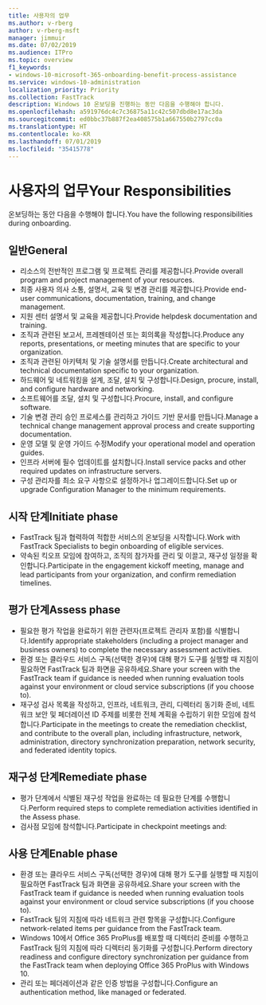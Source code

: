 ```yaml
---
title: 사용자의 업무
ms.author: v-rberg
author: v-rberg-msft
manager: jimmuir
ms.date: 07/02/2019
ms.audience: ITPro
ms.topic: overview
f1_keywords:
- windows-10-microsoft-365-onboarding-benefit-process-assistance
ms.service: windows-10-administration
localization_priority: Priority
ms.collection: FastTrack
description: Windows 10 온보딩을 진행하는 동안 다음을 수행해야 합니다.
ms.openlocfilehash: a591976dc4c7c36875a11c42c507dbd8e17ac3da
ms.sourcegitcommit: ed0bbc37b887f2ea408575b1a667550b2797cc0a
ms.translationtype: HT
ms.contentlocale: ko-KR
ms.lasthandoff: 07/01/2019
ms.locfileid: "35415778"
---
```

# <a name="your-responsibilities"></a><span data-ttu-id="9866a-103">사용자의 업무</span><span class="sxs-lookup"><span data-stu-id="9866a-103">Your Responsibilities</span></span>

<span data-ttu-id="9866a-104">온보딩하는 동안 다음을 수행해야 합니다.</span><span class="sxs-lookup"><span data-stu-id="9866a-104">You have the following responsibilities during onboarding.</span></span>

## <a name="general"></a><span data-ttu-id="9866a-105">일반</span><span class="sxs-lookup"><span data-stu-id="9866a-105">General</span></span>

- <span data-ttu-id="9866a-106">리소스의 전반적인 프로그램 및 프로젝트 관리를 제공합니다.</span><span class="sxs-lookup"><span data-stu-id="9866a-106">Provide overall program and project management of your resources.</span></span>
- <span data-ttu-id="9866a-107">최종 사용자 의사 소통, 설명서, 교육 및 변경 관리를 제공합니다.</span><span class="sxs-lookup"><span data-stu-id="9866a-107">Provide end-user communications, documentation, training, and change management.</span></span>
- <span data-ttu-id="9866a-108">지원 센터 설명서 및 교육을 제공합니다.</span><span class="sxs-lookup"><span data-stu-id="9866a-108">Provide helpdesk documentation and training.</span></span>
- <span data-ttu-id="9866a-109">조직과 관련된 보고서, 프레젠테이션 또는 회의록을 작성합니다.</span><span class="sxs-lookup"><span data-stu-id="9866a-109">Produce any reports, presentations, or meeting minutes that are specific to your organization.</span></span>
- <span data-ttu-id="9866a-110">조직과 관련된 아키텍처 및 기술 설명서를 만듭니다.</span><span class="sxs-lookup"><span data-stu-id="9866a-110">Create architectural and technical documentation specific to your organization.</span></span>
- <span data-ttu-id="9866a-111">하드웨어 및 네트워킹을 설계, 조달, 설치 및 구성합니다.</span><span class="sxs-lookup"><span data-stu-id="9866a-111">Design, procure, install, and configure hardware and networking.</span></span>
- <span data-ttu-id="9866a-112">소프트웨어를 조달, 설치 및 구성합니다.</span><span class="sxs-lookup"><span data-stu-id="9866a-112">Procure, install, and configure software.</span></span>
- <span data-ttu-id="9866a-113">기술 변경 관리 승인 프로세스를 관리하고 가이드 기반 문서를 만듭니다.</span><span class="sxs-lookup"><span data-stu-id="9866a-113">Manage a technical change management approval process and create supporting documentation.</span></span>
- <span data-ttu-id="9866a-114">운영 모델 및 운영 가이드 수정</span><span class="sxs-lookup"><span data-stu-id="9866a-114">Modify your operational model and operation guides.</span></span>
- <span data-ttu-id="9866a-115">인프라 서버에 필수 업데이트를 설치합니다.</span><span class="sxs-lookup"><span data-stu-id="9866a-115">Install service packs and other required updates on infrastructure servers.</span></span>
- <span data-ttu-id="9866a-116">구성 관리자를 최소 요구 사항으로 설정하거나 업그레이드합니다.</span><span class="sxs-lookup"><span data-stu-id="9866a-116">Set up or upgrade Configuration Manager to the minimum requirements.</span></span>

## <a name="initiate-phase"></a><span data-ttu-id="9866a-117">시작 단계</span><span class="sxs-lookup"><span data-stu-id="9866a-117">Initiate phase</span></span>

- <span data-ttu-id="9866a-118">FastTrack 팀과 협력하여 적합한 서비스의 온보딩을 시작합니다.</span><span class="sxs-lookup"><span data-stu-id="9866a-118">Work with FastTrack Specialists to begin onboarding of eligible services.</span></span>
- <span data-ttu-id="9866a-119">약속된 킥오프 모임에 참여하고, 조직의 참가자를 관리 및 이끌고, 재구성 일정을 확인합니다.</span><span class="sxs-lookup"><span data-stu-id="9866a-119">Participate in the engagement kickoff meeting, manage and lead participants from your organization, and confirm remediation timelines.</span></span>

## <a name="assess-phase"></a><span data-ttu-id="9866a-120">평가 단계</span><span class="sxs-lookup"><span data-stu-id="9866a-120">Assess phase</span></span>

- <span data-ttu-id="9866a-121">필요한 평가 작업을 완료하기 위한 관련자(프로젝트 관리자 포함)를 식별합니다.</span><span class="sxs-lookup"><span data-stu-id="9866a-121">Identify appropriate stakeholders (including a project manager and business owners) to complete the necessary assessment activities.</span></span>
- <span data-ttu-id="9866a-122">환경 또는 클라우드 서비스 구독(선택한 경우)에 대해 평가 도구를 실행할 때 지침이 필요하면 FastTrack 팀과 화면을 공유하세요.</span><span class="sxs-lookup"><span data-stu-id="9866a-122">Share your screen with the FastTrack team if guidance is needed when running evaluation tools against your environment or cloud service subscriptions (if you choose to).</span></span>
- <span data-ttu-id="9866a-123">재구성 검사 목록을 작성하고, 인프라, 네트워크, 관리, 디렉터리 동기화 준비, 네트워크 보안 및 페더레이션 ID 주제를 비롯한 전체 계획을 수립하기 위한 모임에 참석합니다.</span><span class="sxs-lookup"><span data-stu-id="9866a-123">Participate in the meetings to create the remediation checklist, and contribute to the overall plan, including infrastructure, network, administration, directory synchronization preparation, network security, and federated identity topics.</span></span>

## <a name="remediate-phase"></a><span data-ttu-id="9866a-124">재구성 단계</span><span class="sxs-lookup"><span data-stu-id="9866a-124">Remediate phase</span></span>

- <span data-ttu-id="9866a-125">평가 단계에서 식별된 재구성 작업을 완료하는 데 필요한 단계를 수행합니다.</span><span class="sxs-lookup"><span data-stu-id="9866a-125">Perform required steps to complete remediation activities identified in the Assess phase.</span></span>
- <span data-ttu-id="9866a-126">검사점 모임에 참석합니다.</span><span class="sxs-lookup"><span data-stu-id="9866a-126">Participate in checkpoint meetings and:</span></span>

## <a name="enable-phase"></a><span data-ttu-id="9866a-127">사용 단계</span><span class="sxs-lookup"><span data-stu-id="9866a-127">Enable phase</span></span>

- <span data-ttu-id="9866a-128">환경 또는 클라우드 서비스 구독(선택한 경우)에 대해 평가 도구를 실행할 때 지침이 필요하면 FastTrack 팀과 화면을 공유하세요.</span><span class="sxs-lookup"><span data-stu-id="9866a-128">Share your screen with the FastTrack team if guidance is needed when running evaluation tools against your environment or cloud service subscriptions (if you choose to).</span></span>
- <span data-ttu-id="9866a-129">FastTrack 팀의 지침에 따라 네트워크 관련 항목을 구성합니다.</span><span class="sxs-lookup"><span data-stu-id="9866a-129">Configure network-related items per guidance from the FastTrack team.</span></span>
- <span data-ttu-id="9866a-130">Windows 10에서 Office 365 ProPlus를 배포할 때 디렉터리 준비를 수행하고 FastTrack 팀의 지침에 따라 디렉터리 동기화를 구성합니다.</span><span class="sxs-lookup"><span data-stu-id="9866a-130">Perform directory readiness and configure directory synchronization per guidance from the FastTrack team when deploying Office 365 ProPlus with Windows 10.</span></span>
- <span data-ttu-id="9866a-131">관리 또는 페더레이션과 같은 인증 방법을 구성합니다.</span><span class="sxs-lookup"><span data-stu-id="9866a-131">Configure an authentication method, like managed or federated.</span></span>







  

  

 